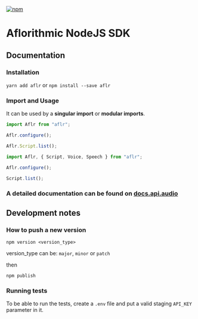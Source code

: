 [![npm](https://img.shields.io/npm/v/aflr?style=for-the-badge)](https://www.npmjs.com/package/aflr)

# Aflorithmic NodeJS SDK

## Documentation

### Installation

`yarn add aflr` or `npm install --save aflr`

### Import and Usage

It can be used by a **singular import** or **modular imports**.

```javascript
import Aflr from "aflr";

Aflr.configure();

Aflr.Script.list();
```

```javascript
import Aflr, { Script, Voice, Speech } from "aflr";

Aflr.configure();

Script.list();
```

### **A detailed documentation can be found on [docs.api.audio](https://docs.api.audio)**

## Development notes

### How to push a new version

`npm version <version_type>`

version_type can be: `major`, `minor` or `patch`

then

`npm publish`

### Running tests

To be able to run the tests, create a `.env` file and put a valid staging `API_KEY` parameter in it.
